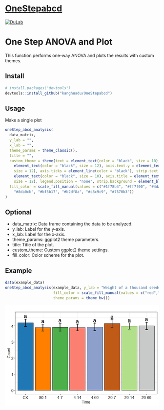 # [OneStepabcd](https://github.com/kanghuadu/OneStepabcd)
[![DuLab](https://img.shields.io/badge/DuLab-github-blue?logo=github)](https://github.com/kanghuadu)

# One Step ANOVA and Plot
This function performs one-way ANOVA and plots the results with custom themes.

## Install 
```R
# install.packages("devtools")
devtools::install_github("kanghuadu/OneStepabcd")
```

## Usage
Make a single plot
```R
oneStep_abcd_analysis(
  data_matrix,
  y_lab = "",
  x_lab = "",
  theme_params = theme_classic(),
  title = "",
  custom_theme = theme(text = element_text(color = "black", size = 10), axis.text.x =
    element_text(color = "black", size = 12), axis.text.y = element_text(color = "black",
    size = 12), axis.ticks = element_line(color = "black"), strip.text =
    element_text(color = "black", size = 10), axis.title = element_text(color = "black",
    size = 12), legend.position = "none", strip.background = element_blank()),
  fill_color = scale_fill_manual(values = c("#1f78b4", "#ff7f00", "#4daf4a", "#fb8072",
    "#8da0cb", "#bf5b17", "#b2df8a", "#c8c9c9", "#7570b3"))
)
```

## Optional
- data_matrix: Data frame containing the data to be analyzed.
- y_lab: Label for the y-axis.
- x_lab: Label for the x-axis.
- theme_params: ggplot2 theme parameters.
- title: Title of the plot.
- custom_theme: Custom ggplot2 theme settings.
- fill_color: Color scheme for the plot.

## Example
```R
data(example_data)
oneStep_abcd_analysis(example_data, y_lab = "Weight of a thousand seeds", x_lab = NULL,
                      fill_color = scale_fill_manual(values = c("red","green","#c8c9c9", "#7570b3")),
                      theme_params = theme_bw())
```
![](https://github.com/kanghuadu/OneStepabcd/blob/main/data/Rplot.jpeg)

